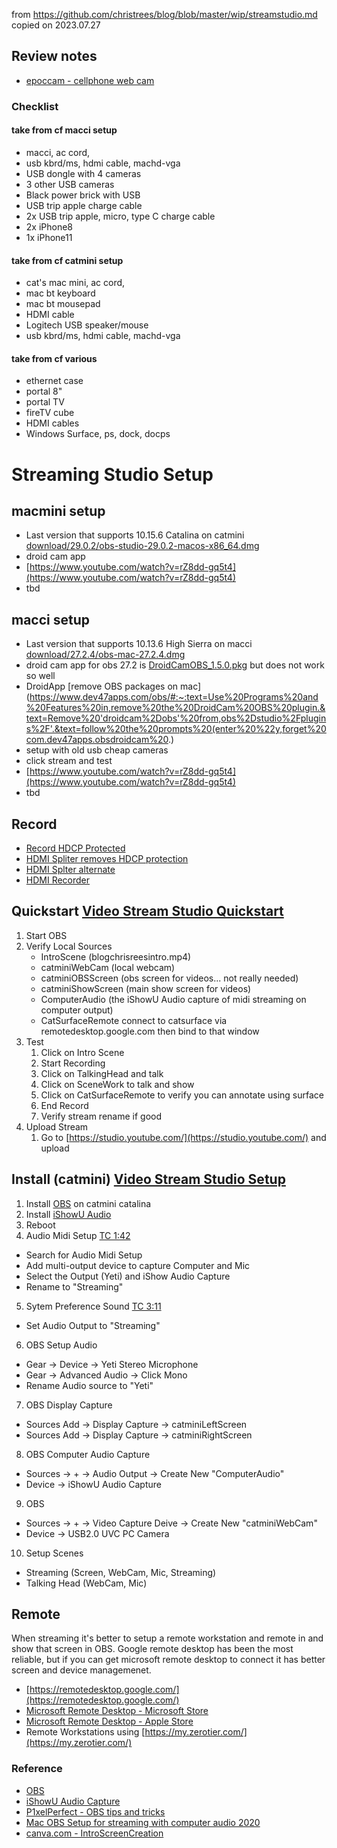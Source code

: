 from https://github.com/christrees/blog/blob/master/wip/streamstudio.md copied on 2023.07.27


## Review notes
- [epoccam - cellphone web cam](https://www.elgato.com/us/en/s/epoccam)
### Checklist
#### take from cf macci setup
- macci, ac cord, 
- usb kbrd/ms, hdmi cable, machd-vga
- USB dongle with 4 cameras
- 3 other USB cameras
- Black power brick with USB
- USB trip apple charge cable
- 2x USB trip apple, micro, type C charge cable
- 2x iPhone8
- 1x iPhone11
#### take from cf catmini setup
- cat's mac mini, ac cord,
- mac bt keyboard
- mac bt mousepad
- HDMI cable
- Logitech USB speaker/mouse
- usb kbrd/ms, hdmi cable, machd-vga
#### take from cf various
- ethernet case
- portal 8"
- portal TV
- fireTV cube
- HDMI cables
- Windows Surface, ps, dock, docps

# Streaming Studio Setup

## macmini setup
- Last version that supports 10.15.6 Catalina on catmini [download/29.0.2/obs-studio-29.0.2-macos-x86_64.dmg](https://github.com/obsproject/obs-studio/releases/download/29.0.2/obs-studio-29.0.2-macos-x86_64.dmg)
- droid cam app
- [https://www.youtube.com/watch?v=rZ8dd-gq5t4](https://www.youtube.com/watch?v=rZ8dd-gq5t4)
- tbd

## macci setup
- Last version that supports 10.13.6 High Sierra on macci [download/27.2.4/obs-mac-27.2.4.dmg](https://github.com/obsproject/obs-studio/releases/download/27.2.4/obs-mac-27.2.4.dmg)
- droid cam app for obs 27.2 is [DroidCamOBS_1.5.0.pkg](https://github.com/dev47apps/droidcam-obs-plugin/releases/download/1.5.0/DroidCamOBS_1.5.0.pkg) but does not work so well
- DroidApp [remove OBS packages on mac](https://www.dev47apps.com/obs/#:~:text=Use%20Programs%20and%20Features%20in,remove%20the%20DroidCam%20OBS%20plugin.&text=Remove%20'droidcam%2Dobs'%20from,obs%2Dstudio%2Fplugins%2F'.&text=follow%20the%20prompts%20(enter%20%22y,forget%20com.dev47apps.obsdroidcam%20.)
- setup with old usb cheap cameras
- click stream and test
- [https://www.youtube.com/watch?v=rZ8dd-gq5t4](https://www.youtube.com/watch?v=rZ8dd-gq5t4)
- tbd

## Record 
- [Record HDCP Protected](https://www.youtube.com/watch?v=6Kv-8xbiIQU)
- [HDMI Spliter removes HDCP protection](https://www.amazon.com/gp/product/B081RDP2JX/ref=as_li_qf_asin_il_tl?ie=UTF8)
- [HDMI Splter alternate](https://www.amazon.com/Splitter-Amplifier-1080P-Blu-Ray-Player/dp/B082CXZP71/ref=dp_prsubs_2?pd_rd_i=B082CXZP71&psc=1)
- [HDMI Recorder](https://www.amazon.com/dp/B091NX24PC/ref=sspa_dk_detail_2)

## Quickstart [Video Stream Studio Quickstart](https://youtu.be/W2Po0jeB0mU)
1. Start OBS
2. Verify Local Sources
    - IntroScene (blogchrisreesintro.mp4)
    - catminiWebCam (local webcam)
    - catminiOBSScreen  (obs screen for videos... not really needed)
    - catminiShowScreen (main show screen for videos)
    - ComputerAudio (the iShowU Audio capture of midi streaming on computer output)
    - CatSurfaceRemote connect to catsurface via remotedesktop.google.com then bind to that window
3. Test
    1. Click on Intro Scene
    2. Start Recording
    3. Click on TalkingHead and talk
    4. Click on SceneWork to talk and show
    5. Click on CatSurfaceRemote to verify you can annotate using surface
    6. End Record
    7. Verify stream rename if good
4. Upload Stream 
    1. Go to [https://studio.youtube.com/](https://studio.youtube.com/) and upload
    
## Install (catmini) [Video Stream Studio Setup](https://youtu.be/XpUJWuSWywg)
1. Install [OBS](https://obsproject.com/) on catmini catalina
2. Install [iShowU Audio](https://support.shinywhitebox.com/hc/en-us/articles/360030800592)
3. Reboot
4. Audio Midi Setup [TC 1:42](https://youtu.be/1-tnEfV2I_M?t=102)
  - Search for Audio Midi Setup
  - Add multi-output device to capture Computer and Mic
  - Select the Output (Yeti) and iShow Audio Capture
  - Rename to "Streaming"
5. Sytem Preference Sound [TC 3:11](https://youtu.be/1-tnEfV2I_M?t=191)
  - Set Audio Output to "Streaming"
6. OBS Setup Audio
  - Gear -> Device -> Yeti Stereo Microphone
  - Gear -> Advanced Audio -> Click Mono
  - Rename Audio source to "Yeti"
7. OBS Display Capture
  - Sources Add -> Display Capture -> catminiLeftScreen
  - Sources Add -> Display Capture -> catminiRightScreen
8. OBS Computer Audio Capture
  - Sources -> + -> Audio Output -> Create New "ComputerAudio"
  - Device -> iShowU Audio Capture
9. OBS 
  - Sources -> + -> Video Capture Deive -> Create New "catminiWebCam"
  - Device -> USB2.0 UVC PC Camera
10. Setup Scenes
  - Streaming (Screen, WebCam, Mic, Streaming)
  - Talking Head (WebCam, Mic)

## Remote
When streaming it's better to setup a remote workstation and remote in and show that screen in OBS.  Google remote desktop has been the most reliable, but if you can get microsoft remote desktop to connect it has better screen and device managemenet.

- [https://remotedesktop.google.com/](https://remotedesktop.google.com/)
- [Microsoft Remote Desktop - Microsoft Store](https://www.microsoft.com/en-us/p/microsoft-remote-desktop/9wzdncrfj3ps?activetab=pivot:overviewtab)
- [Microsoft Remote Desktop - Apple Store](https://apps.apple.com/us/app/microsoft-remote-desktop/id1295203466?mt=12)
- Remote Workstations using [https://my.zerotier.com/](https://my.zerotier.com/)

### Reference
- [OBS](https://obsproject.com/)
- [iShowU Audio Capture](https://support.shinywhitebox.com/hc/en-us/articles/360030800592)
- [P1xelPerfect - OBS tips and tricks](https://www.youtube.com/c/P1xelPerfect/videos)
- [Mac OBS Setup for streaming with computer audio 2020](https://www.youtube.com/watch?v=1-tnEfV2I_M)
- [canva.com - IntroScreenCreation](https://www.canva.com/)
